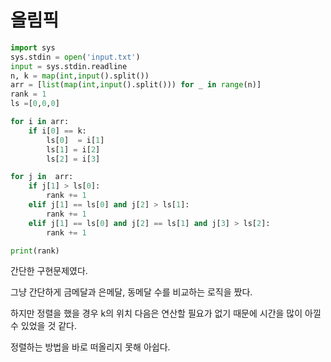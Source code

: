 # 올림픽

```python
import sys
sys.stdin = open('input.txt')
input = sys.stdin.readline
n, k = map(int,input().split())
arr = [list(map(int,input().split())) for _ in range(n)]
rank = 1
ls =[0,0,0]

for i in arr:
    if i[0] == k:
        ls[0]  = i[1]
        ls[1] = i[2]
        ls[2] = i[3]

for j in  arr:
    if j[1] > ls[0]:
        rank += 1
    elif j[1] == ls[0] and j[2] > ls[1]:
        rank += 1
    elif j[1] == ls[0] and j[2] == ls[1] and j[3] > ls[2]:
        rank += 1

print(rank)

```

간단한 구현문제였다.

그냥 간단하게 금메달과 은메달, 동메달 수를 비교하는 로직을 짰다.

하지만 정렬을 했을 경우 k의 위치 다음은 연산할 필요가 없기 때문에 시간을 많이 아낄 수 있었을 것 같다.

정렬하는 방법을 바로 떠올리지 못해 아쉽다.
